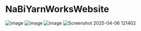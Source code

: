 # NaBiYarnWorksWebsite

![image](https://github.com/user-attachments/assets/be85188f-6fb8-498b-ad0b-a794b7888a17)
![image](https://github.com/user-attachments/assets/478b8400-4756-410d-81f8-fac119e08c93)
![image](https://github.com/user-attachments/assets/df8deacc-4e09-4726-9eb4-b1a92422878a)
![Screenshot 2025-04-06 121402](https://github.com/user-attachments/assets/d76f83a0-5fbc-41f2-be3e-0d1b44e10d58)
